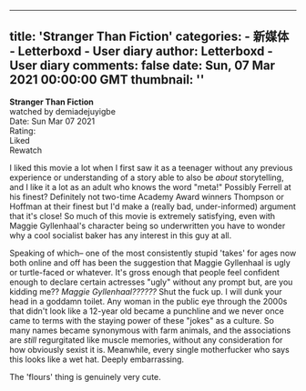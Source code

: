 
---
title: 'Stranger Than Fiction'
categories: 
    - 新媒体
    - Letterboxd - User diary
author: Letterboxd - User diary
comments: false
date: Sun, 07 Mar 2021 00:00:00 GMT
thumbnail: ''
---

<div>   
<b>Stranger Than Fiction</b><br>watched by demiadejuyigbe<br>Date: Sun Mar 07 2021<br>Rating:  <br>Liked<br>Rewatch<br>








<div>



<div><p>I liked this movie a lot when I first saw it as a teenager without any previous experience or understanding of a story able to also be <i>about</i> storytelling, and I like it a lot as an adult who knows the word "meta!" Possibly Ferrell at his finest? Definitely not two-time Academy Award winners Thompson or Hoffman at their finest but I'd make a (really bad, under-informed) argument that it's close! So much of this movie is extremely satisfying, even with Maggie Gyllenhaal's character being so underwritten you have to wonder why a cool socialist baker has any interest in this guy at all.</p><p>Speaking of which– one of the most consistently stupid 'takes' for ages now both online and off has been the suggestion that Maggie Gyllenhaal is ugly or turtle-faced or whatever. It's gross enough that people feel confident enough to declare certain actresses "ugly" without any prompt but, are you kidding me?? <i>Maggie Gyllenhaal??????</i> Shut the fuck up. I will dunk your head in a goddamn toilet. Any woman in the public eye through the 2000s that didn't look like a 12-year old became a punchline and we never once came to terms with the staying power of these "jokes" as a culture. So many names became synonymous with farm animals, and the associations are <i>still</i> regurgitated like muscle memories, without any consideration for how obviously sexist it is. Meanwhile, every single motherfucker who says this looks like a wet hat. Deeply embarrassing.</p><p>The 'flours' thing is genuinely very cute.</p></div>

</div>
  
</div>
            